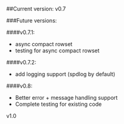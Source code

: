 ##Current version: v0.7


###Future versions:


####v0.7.1:
 - async compact rowset
 - testing for async compact rowset
 
 
####v0.7.2:
 - add logging support (spdlog by default)


####v0.8:
 - Better error + message handling support
 - Complete testing for existing code



v1.0


